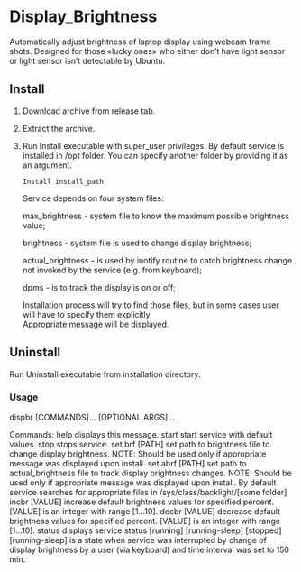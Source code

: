 # Display_Brightness

Automatically adjust brightness of laptop display using webcam frame shots.
Designed for those «lucky ones» who either don’t have light sensor or light sensor isn’t detectable by Ubuntu.
## Install
1. Download archive from release tab.
2. Extract the archive.
3. Run Install executable with super_user privileges.
   By default service is installed in /opt folder. You can specify another folder by providing it as an argument.
    ```
    Install install_path
    ```
   Service depends on four system files:
   
   max_brightness - system file to know the maximum possible brightness value;
   
   brightness - system file is used to change display brightness;
   
   actual_brightness - is used by inotify routine to catch brightness change not invoked by the service (e.g. from keyboard);
   
   dpms - is to track the display is on or off;
   
   Installation process will try to find those files, but in some cases user will have to specify them explicitly.    
   Appropriate message will be displayed.
   
## Uninstall
   Run Uninstall executable from installation directory.
   
### Usage
dispbr [COMMANDS]... [OPTIONAL ARGS]...

Commands:
    help            displays this message.
    start           start service with default values.
    stop            stops service.
    set brf [PATH]  set path to brightness file to change display brightness.
                    NOTE: Should be used only if appropriate message was displayed upon install.
    set abrf [PATH] set path to actual_brightness file to track display brightness changes.
                    NOTE: Should be used only if appropriate message was displayed upon install.
    By default service searches for appropriate files in /sys/class/backlight/[some folder]
    incbr [VALUE]   increase default brightness values for specified percent.
                    [VALUE] is an integer with range [1...10].
    decbr [VALUE]   decrease default brightness values for specified percent.
                    [VALUE] is an integer with range [1...10].
    status          displays service status [running] [running-sleep] [stopped]
                    [running-sleep] is a state when service was interrupted by
                    change of display brightness by a user (via keyboard) and
                    time interval was set to 150 min.
